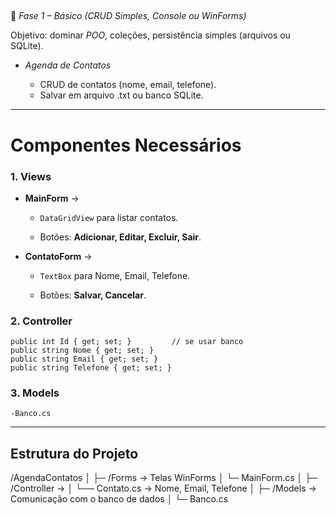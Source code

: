 ##   
🔹 _Fase 1 – Básico (CRUD Simples, Console ou WinForms)_

Objetivo: dominar _POO_, coleções, persistência simples (arquivos ou SQLite).

- _Agenda de Contatos_
    
    - CRUD de contatos (nome, email, telefone).
    - Salvar em arquivo .txt ou banco SQLite.


---

# Componentes Necessários

###  **1. Views**
 
- **MainForm** →
    
    - `DataGridView` para listar contatos.
        
    - Botões: **Adicionar, Editar, Excluir, Sair**.
        
- **ContatoForm** →
    
    - `TextBox` para Nome, Email, Telefone.
        
    - Botões: **Salvar, Cancelar**.

###  **2. Controller**

    public int Id { get; set; }         // se usar banco
    public string Nome { get; set; }
    public string Email { get; set; }
    public string Telefone { get; set; }
### **3. Models**

	-Banco.cs 

---

## Estrutura do Projeto


/AgendaContatos
│
├─ /Forms    → Telas WinForms
│   └─ MainForm.cs
│
├─ /Controller → 
│   └── Contato.cs       → Nome, Email, Telefone
│
├─ /Models  → Comunicação com o banco de dados
│   └─ Banco.cs 







